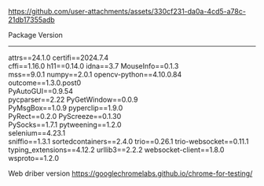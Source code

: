 https://github.com/user-attachments/assets/330cf231-da0a-4cd5-a78c-21db17355adb


Package           Version
----------------- -----------
attrs==24.1.0
certifi==2024.7.4       
cffi==1.16.0
h11==0.14.0
idna==3.7
MouseInfo==0.1.3        
mss==9.0.1
numpy==2.0.1
opencv-python==4.10.0.84
outcome==1.3.0.post0    
PyAutoGUI==0.9.54       
pycparser==2.22
PyGetWindow==0.0.9      
PyMsgBox==1.0.9
pyperclip==1.9.0        
PyRect==0.2.0
PyScreeze==0.1.30       
PySocks==1.7.1
pytweening==1.2.0       
selenium==4.23.1        
sniffio==1.3.1
sortedcontainers==2.4.0 
trio==0.26.1
trio-websocket==0.11.1  
typing_extensions==4.12.2
urllib3==2.2.2
websocket-client==1.8.0
wsproto==1.2.0

Web driber version https://googlechromelabs.github.io/chrome-for-testing/
